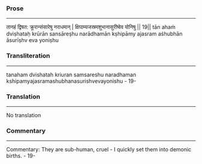### Prose 
 --- 
तानहं द्विषत: क्रूरान्संसारेषु नराधमान् |
क्षिपाम्यजस्रमशुभानासुरीष्वेव योनिषु || 19||
tān ahaṁ dviṣhataḥ krūrān sansāreṣhu narādhamān
kṣhipāmy ajasram aśhubhān āsurīṣhv eva yoniṣhu

### Transliteration 
 --- 
tanaham dvishatah kriuran samsareshu naradhaman kshipamyajasramashubhanasurishvevayonishu - 19-

### Translation 
 --- 
No translation

### Commentary 
 --- 
Commentary: They are sub-human, cruel - I quickly set them into demonic births. - 19-